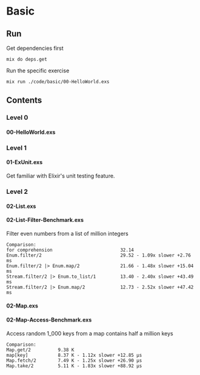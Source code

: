 # Basic

## Run

Get dependencies first

```shell
mix do deps.get
```

Run the specific exercise

```shell
mix run ./code/basic/00-HelloWorld.exs
```

## Contents

### Level 0

#### **00-HelloWorld.exs**

### Level 1

#### **01-ExUnit.exs**

Get familiar with Elixir's unit testing feature.

### Level 2

#### **02-List.exs**

#### **02-List-Filter-Benchmark.exs**

Filter even numbers from a list of million integers

```shell
Comparison:
for comprehension                         32.14
Enum.filter/2                             29.52 - 1.09x slower +2.76 ms
Enum.filter/2 |> Enum.map/2               21.66 - 1.48x slower +15.04 ms
Stream.filter/2 |> Enum.to_list/1         13.40 - 2.40x slower +43.49 ms
Stream.filter/2 |> Enum.map/2             12.73 - 2.52x slower +47.42 ms
```

#### **02-Map.exs**

#### **02-Map-Access-Benchmark.exs**

Access random 1_000 keys from a map contains half a million keys

```shell
Comparison:
Map.get/2          9.38 K
map[key]           8.37 K - 1.12x slower +12.85 μs
Map.fetch/2        7.49 K - 1.25x slower +26.90 μs
Map.take/2         5.11 K - 1.83x slower +88.92 μs
```
